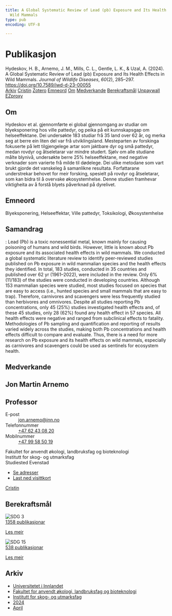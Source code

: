 ```yaml
---
title: A Global Systematic Review of Lead (pb) Exposure and Its Health Effects in
  Wild Mammals
type: pub
encoding: UTF-8

---
```

<h1>Publikasjon</h1>
<article id="csl-bib-container-FL9HPQB4" class="csl-bib-container">
  <div class="csl-bib-body"> <div class="csl-entry">Hydeskov, H. B., Arnemo, J. M., Mills, C. L., Gentle, L. K., &#38; Uzal, A. (2024). A Global Systematic Review of Lead (pb) Exposure and Its Health Effects in Wild Mammals. <i>Journal of Wildlife Diseases</i>, <i>60</i>(2), 285–297. <a href="https://doi.org/10.7589/jwd-d-23-00055">https://doi.org/10.7589/jwd-d-23-00055</a></div> </div>
  <div class="csl-bib-buttons">
    <a href="#taxonomy-article-FL9HPQB4" alt="archive" class="csl-bib-button">Arkiv</a>
    <a href="https://app.cristin.no/results/show.jsf?id=2262725" alt="Cristin" class="csl-bib-button">Cristin</a>
    <a href="http://zotero.org/groups/5881554/items/FL9HPQB4" alt="Zotero" class="csl-bib-button">Zotero</a>
    <a href="#keywords-article-FL9HPQB4" alt="keywords" class="csl-bib-button">Emneord</a>
    <a href="#about-article-FL9HPQB4" alt="about_pub" class="csl-bib-button">Om</a>
    <a href="#contributors-article-FL9HPQB4" alt="contributors" class="csl-bib-button">Medverkande</a>
    <a href="#sdg-article-FL9HPQB4" alt="sdg" class="csl-bib-button">Berekraftsmål</a>
    <a href="https://bioone.org/journals/journal-of-wildlife-diseases/volume-60/issue-2/JWD-D-23-00055/A-GLOBAL-SYSTEMATIC-REVIEW-OF-LEAD-PB-EXPOSURE-AND-ITS/10.7589/JWD-D-23-00055.pdf" alt="Unpaywall" class="csl-bib-button">Unpaywall</a>
    <a href="https://bioone.org/journals/journal-of-wildlife-diseases/volume-60/issue-2/JWD-D-23-00055/A-GLOBAL-SYSTEMATIC-REVIEW-OF-LEAD-PB-EXPOSURE-AND-ITS/10.7589/JWD-D-23-00055.pdf" alt="EZproxy" class="csl-bib-button">EZproxy</a>
  </div>
  <div id="csl-bib-meta-container-FL9HPQB4"></div>
</article>
<div id="csl-bib-meta-FL9HPQB4" class="csl-bib-meta">
  <article id="about-article-FL9HPQB4" class="about_pub-article">
    <h1>Om</h1>
    Hydeskov et al. gjennomførte ei global gjennomgang av studiar om blyeksponering hos ville pattedyr, og peika på eit kunnskapsgap om helseeffektane. Dei undersøkte 183 studiar frå 35 land over 62 år, og merka seg at berre ein liten del var frå utviklingsland. Mesteparten av forskinga fokuserte på lett tilgjengelege artar som jaktbare dyr og små pattedyr, medan rovdyr og åtseletarar var mindre studert. Sjølv om alle studiane målte blynivå, undersøkte berre 25% helseeffektane, med negative verknader som varierte frå milde til dødelege. Dei ulike metodane som vart brukt gjorde det vanskeleg å samanlikne resultata. Forfattarane understrekar behovet for meir forsking, spesielt på rovdyr og åtseletarar, som kan bidra til å overvake økosystemhelse. Denne studien framhevar viktigheita av å forstå blyets påverknad på dyrelivet.
  </article>
  <article id="keywords-article-FL9HPQB4" class="keywords-article">
    <h1>Emneord</h1>
    Blyeksponering, Helseeffektar, Ville pattedyr, Toksikologi, Økosystemhelse
  </article>
  <article id="abstract-article-FL9HPQB4" class="abstract-article">
    <h1>Samandrag</h1>
    : Lead (Pb) is a toxic nonessential metal, known mainly for causing poisoning of humans and wild birds. However, little is known about Pb exposure and its associated health effects in wild mammals. We conducted a global systematic literature review to identify peer-reviewed studies published on Pb exposure in wild mammalian species and the health effects they identified. In total, 183 studies, conducted in 35 countries and published over 62 yr (1961–2022), were included in the review. Only 6% (11/183) of the studies were conducted in developing countries. Although 153 mammalian species were studied, most studies focused on species that are easy to access (i.e., hunted species and small mammals that are easy to trap). Therefore, carnivores and scavengers were less frequently studied than herbivores and omnivores. Despite all studies reporting Pb concentrations, only 45 (25%) studies investigated health effects and, of these 45 studies, only 28 (62%) found any health effect in 57 species. All health effects were negative and ranged from subclinical effects to fatality. Methodologies of Pb sampling and quantification and reporting of results varied widely across the studies, making both Pb concentrations and health effects difficult to compare and evaluate. Thus, there is a need for more research on Pb exposure and its health effects on wild mammals, especially as carnivores and scavengers could be used as sentinels for ecosystem health.
  </article>
  <article id="contributors-article-FL9HPQB4" class="contributors-article">
    <h1>Medverkande</h1>
    <div class="personas"> <div class="vrtx-hinn-person-card"> <div class="photo"> <i class="lar la-user-circle missing-person"></i> </div> <div class="info"> <hgroup><h1>Jon Martin Arnemo</h1> <h2>Professor</h2> </hgroup><dl> <dt>E-post</dt> <dd> <a href="mailto:jon.arnemo@inn.no">jon.arnemo@inn.no</a> </dd> <dt>Telefonnummer</dt> <dd><a href="tel:+4762430820"> +47 62 43 08 20 </a></dd> <dt>Mobilnummer</dt> <dd><a href="tel:+4799585019"> +47 99 58 50 19 </a></dd> </dl> <p> Fakultet for anvendt økologi, landbruksfag og bioteknologi<br> Institutt for skog- og utmarksfag<br> Studiested Evenstad </p> <ul class="vrtx-hinn-links"> <li><a href="https://www.inn.no/finn-en-ansatt/jon-arnemo.html#vrtx-hinn-addresses">Se adresser</a></li> <li><a href="https://www.inn.no/finn-en-ansatt/jon-arnemo.html?vrtx=vcf">Last ned visittkort</a></li> </ul> </div> </div> <a href="https://app.cristin.no/persons/show.jsf?id=328246" alt="Cristin URL" class="personas-cristin">Cristin</a> </div>
  </article>
  <article id="sdg-article-FL9HPQB4" class="sdg-article">
    <h1>Berekraftsmål</h1>
    <div class="sdg-container"><div id="sdg3" class="sdg">
        <img src="{{< params subfolder >}}images/sdg/sdg03_nn.png" class="image" alt="SDG 3">
        <div class="sdg-overlay">
          <a href="{{< params subfolder >}}nn/archive/?sdg=3#archive" class="sdg-publication-count"><span>1358</span> publikasjonar</a>
          <p><a href="https://fn.no/om-fn/fns-baerekraftsmaal/god-helse-og-livskvalitet?lang=nno-NO" class="sdg-read-more">Les meir</a></p>
        </div>
      </div> <div id="sdg15" class="sdg">
        <img src="{{< params subfolder >}}images/sdg/sdg15_nn.png" class="image" alt="SDG 15">
        <div class="sdg-overlay">
          <a href="{{< params subfolder >}}nn/archive/?sdg=15#archive" class="sdg-publication-count"><span>538</span> publikasjonar</a>
          <p><a href="https://fn.no/om-fn/fns-baerekraftsmaal/livet-paa-land?lang=nno-NO" class="sdg-read-more">Les meir</a></p>
        </div>
      </div></div>
  </article>
  <article id="taxonomy-article-FL9HPQB4" class="taxonomy-article">
    <h1>Arkiv</h1>
    <ul>
      <li><a href="{{< params subfolder >}}nn/archive/?key=3DCRN523">Universitetet i Innlandet</a></li>
      <li><a href="{{< params subfolder >}}nn/archive/?key=T77LXH6D">Fakultet for anvendt økologi, landbruksfag og bioteknologi</a></li>
      <li><a href="{{< params subfolder >}}nn/archive/?key=7TRARPE3">Institutt for skog- og utmarksfag</a></li>
      <li><a href="{{< params subfolder >}}nn/archive/?key=A4XX8HDP">2024</a></li>
      <li><a href="{{< params subfolder >}}nn/archive/?key=KY9TTFZF">April</a></li>
    </ul>
  </article>
</div>
